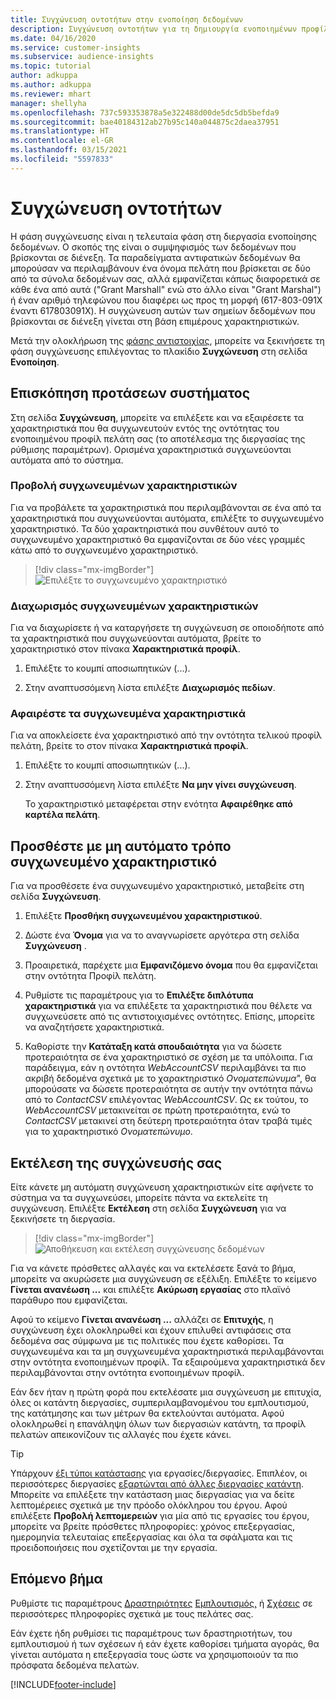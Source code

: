 ```yaml
---
title: Συγχώνευση οντοτήτων στην ενοποίηση δεδομένων
description: Συγχώνευση οντοτήτων για τη δημιουργία ενοποιημένων προφίλ πελατών.
ms.date: 04/16/2020
ms.service: customer-insights
ms.subservice: audience-insights
ms.topic: tutorial
author: adkuppa
ms.author: adkuppa
ms.reviewer: mhart
manager: shellyha
ms.openlocfilehash: 737c593353878a5e322488d00de5dc5db5befda9
ms.sourcegitcommit: bae40184312ab27b95c140a044875c2daea37951
ms.translationtype: HT
ms.contentlocale: el-GR
ms.lasthandoff: 03/15/2021
ms.locfileid: "5597833"
---
```

# <a name="merge-entities"></a>Συγχώνευση οντοτήτων

Η φάση συγχώνευσης είναι η τελευταία φάση στη διεργασία ενοποίησης δεδομένων. Ο σκοπός της είναι ο συμψηφισμός των δεδομένων που βρίσκονται σε διένεξη. Τα παραδείγματα αντιφατικών δεδομένων θα μπορούσαν να περιλαμβάνουν ένα όνομα πελάτη που βρίσκεται σε δύο από τα σύνολα δεδομένων σας, αλλά εμφανίζεται κάπως διαφορετικά σε κάθε ένα από αυτά ("Grant Marshall" ενώ στο άλλο είναι "Grant Marshal") ή έναν αριθμό τηλεφώνου που διαφέρει ως προς τη μορφή (617-803-091X έναντι 617803091X). Η συγχώνευση αυτών των σημείων δεδομένων που βρίσκονται σε διένεξη γίνεται στη βάση επιμέρους χαρακτηριστικών.

Μετά την ολοκλήρωση της [φάσης αντιστοιχίας](match-entities.md), μπορείτε να ξεκινήσετε τη φάση συγχώνευσης επιλέγοντας το πλακίδιο **Συγχώνευση** στη σελίδα **Ενοποίηση**.

## <a name="review-system-recommendations"></a>Επισκόπηση προτάσεων συστήματος

Στη σελίδα **Συγχώνευση**, μπορείτε να επιλέξετε και να εξαιρέσετε τα χαρακτηριστικά που θα συγχωνευτούν εντός της οντότητας του ενοποιημένου προφίλ πελάτη σας (το αποτέλεσμα της διεργασίας της ρύθμισης παραμέτρων). Ορισμένα χαρακτηριστικά συγχωνεύονται αυτόματα από το σύστημα.

### <a name="view-merged-attributes"></a>Προβολή συγχωνευμένων χαρακτηριστικών

Για να προβάλετε τα χαρακτηριστικά που περιλαμβάνονται σε ένα από τα χαρακτηριστικά που συγχωνεύονται αυτόματα, επιλέξτε το συγχωνευμένο χαρακτηριστικό. Τα δύο χαρακτηριστικά που συνθέτουν αυτό το συγχωνευμένο χαρακτηριστικό θα εμφανίζονται σε δύο νέες γραμμές κάτω από το συγχωνευμένο χαρακτηριστικό.

> [!div class="mx-imgBorder"]
> ![Επιλέξτε το συγχωνευμένο χαρακτηριστικό](media/configure-data-merge-profile-attributes.png "Επιλέξτε το συγχωνευμένο χαρακτηριστικό")

### <a name="separate-merged-attributes"></a>Διαχωρισμός συγχωνευμένων χαρακτηριστικών

Για να διαχωρίσετε ή να καταργήσετε τη συγχώνευση σε οποιοδήποτε από τα χαρακτηριστικά που συγχωνεύονται αυτόματα, βρείτε το χαρακτηριστικό στον πίνακα **Χαρακτηριστικά προφίλ**.

1. Επιλέξτε το κουμπί αποσιωπητικών (...).
  
2. Στην αναπτυσσόμενη λίστα επιλέξτε **Διαχωρισμός πεδίων**.

### <a name="remove-merged-attributes"></a>Αφαιρέστε τα συγχωνευμένα χαρακτηριστικά

Για να αποκλείσετε ένα χαρακτηριστικό από την οντότητα τελικού προφίλ πελάτη, βρείτε το στον πίνακα **Χαρακτηριστικά προφίλ**.

1. Επιλέξτε το κουμπί αποσιωπητικών (...).
  
2. Στην αναπτυσσόμενη λίστα επιλέξτε **Να μην γίνει συγχώνευση**.

   Το χαρακτηριστικό μεταφέρεται στην ενότητα **Αφαιρέθηκε από καρτέλα πελάτη**.

## <a name="manually-add-a-merged-attribute"></a>Προσθέστε με μη αυτόματο τρόπο συγχωνευμένο χαρακτηριστικό

Για να προσθέσετε ένα συγχωνευμένο χαρακτηριστικό, μεταβείτε στη σελίδα **Συγχώνευση**.

1. Επιλέξτε **Προσθήκη συγχωνευμένου χαρακτηριστικού**.

2. Δώστε ένα **Όνομα** για να το αναγνωρίσετε αργότερα στη σελίδα **Συγχώνευση** .

3. Προαιρετικά, παρέχετε μια **Εμφανιζόμενο όνομα** που θα εμφανίζεται στην οντότητα Προφίλ πελάτη.

4. Ρυθμίστε τις παραμέτρους για το **Επιλέξτε διπλότυπα χαρακτηριστικά** για να επιλέξετε τα χαρακτηριστικά που θέλετε να συγχωνεύσετε από τις αντιστοιχισμένες οντότητες. Επίσης, μπορείτε να αναζητήσετε χαρακτηριστικά.

5. Καθορίστε την **Κατάταξη κατά σπουδαιότητα** για να δώσετε προτεραιότητα σε ένα χαρακτηριστικό σε σχέση με τα υπόλοιπα. Για παράδειγμα, εάν η οντότητα *WebAccountCSV* περιλαμβάνει τα πιο ακριβή δεδομένα σχετικά με το χαρακτηριστικό *Ονοματεπώνυμα*", θα μπορούσατε να δώσετε προτεραιότητα σε αυτήν την οντότητα πάνω από το *ContactCSV* επιλέγοντας *WebAccountCSV*. Ως εκ τούτου, το *WebAccountCSV* μετακινείται σε πρώτη προτεραιότητα, ενώ το *ContactCSV* μετακινεί στη δεύτερη προτεραιότητα όταν τραβά τιμές για το χαρακτηριστικό *Ονοματεπώνυμο*.

## <a name="run-your-merge"></a>Εκτέλεση της συγχώνευσής σας

Είτε κάνετε μη αυτόματη συγχώνευση χαρακτηριστικών είτε αφήνετε το σύστημα να τα συγχωνεύσει, μπορείτε πάντα να εκτελείτε τη συγχώνευση. Επιλέξτε **Εκτέλεση** στη σελίδα **Συγχώνευση** για να ξεκινήσετε τη διεργασία.

> [!div class="mx-imgBorder"]
> ![Αποθήκευση και εκτέλεση συγχώνευσης δεδομένων](media/configure-data-merge-save-run.png "Αποθήκευση και εκτέλεση συγχώνευσης δεδομένων")

Για να κάνετε πρόσθετες αλλαγές και να εκτελέσετε ξανά το βήμα, μπορείτε να ακυρώσετε μια συγχώνευση σε εξέλιξη. Επιλέξτε το κείμενο **Γίνεται ανανέωση ...** και επιλέξτε **Ακύρωση εργασίας** στο πλαϊνό παράθυρο που εμφανίζεται.

Αφού το κείμενο **Γίνεται ανανέωση ...** αλλάζει σε **Επιτυχής**, η συγχώνευση έχει ολοκληρωθεί και έχουν επιλυθεί αντιφάσεις στα δεδομένα σας σύμφωνα με τις πολιτικές που έχετε καθορίσει. Τα συγχωνευμένα και τα μη συγχωνευμένα χαρακτηριστικά περιλαμβάνονται στην οντότητα ενοποιημένων προφίλ. Τα εξαιρούμενα χαρακτηριστικά δεν περιλαμβάνονται στην οντότητα ενοποιημένων προφίλ.

Εάν δεν ήταν η πρώτη φορά που εκτελέσατε μια συγχώνευση με επιτυχία, όλες οι κατάντη διεργασίες, συμπεριλαμβανομένου του εμπλουτισμού, της κατάτμησης και των μέτρων θα εκτελούνται αυτόματα. Αφού ολοκληρωθεί η επανάληψη όλων των διεργασιών κατάντη, τα προφίλ πελατών απεικονίζουν τις αλλαγές που έχετε κάνει.

> [!TIP]
> Υπάρχουν [έξι τύποι κατάστασης](system.md#status-types) για εργασίες/διεργασίες. Επιπλέον, οι περισσότερες διεργασίες [εξαρτώνται από άλλες διεργασίες κατάντη](system.md#refresh-policies). Μπορείτε να επιλέξετε την κατάσταση μιας διεργασίας για να δείτε λεπτομέρειες σχετικά με την πρόοδο ολόκληρου του έργου. Αφού επιλέξετε **Προβολή λεπτομερειών** για μία από τις εργασίες του έργου, μπορείτε να βρείτε πρόσθετες πληροφορίες: χρόνος επεξεργασίας, ημερομηνία τελευταίας επεξεργασίας και όλα τα σφάλματα και τις προειδοποιήσεις που σχετίζονται με την εργασία.

## <a name="next-step"></a>Επόμενο βήμα

Ρυθμίστε τις παραμέτρους [Δραστηριότητες](activities.md) [Εμπλουτισμός,](enrichment-microsoft-graph.md) ή [Σχέσεις](relationships.md) σε περισσότερες πληροφορίες σχετικά με τους πελάτες σας.

Εάν έχετε ήδη ρυθμίσει τις παραμέτρους των δραστηριοτήτων, του εμπλουτισμού ή των σχέσεων ή εάν έχετε καθορίσει τμήματα αγοράς, θα γίνεται αυτόματα η επεξεργασία τους ώστε να χρησιμοποιούν τα πιο πρόσφατα δεδομένα πελατών.




[!INCLUDE[footer-include](../includes/footer-banner.md)]